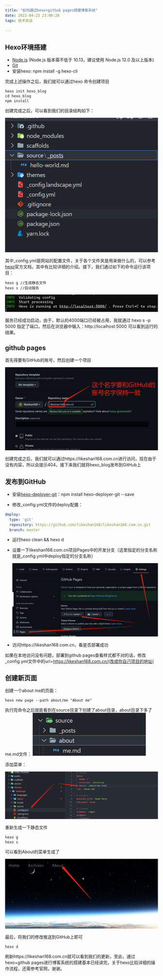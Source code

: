 ```yaml
---
title: "如何通过hexo+github pages搭建博客系统"
date: 2022-04-23 23:00:28
tags: 技术杂谈

---
```


## Hexo环境搭建

- [Node.js](http://nodejs.org/) (Node.js 版本需不低于 10.13，建议使用 Node.js 12.0 及以上版本)
- [Git](http://git-scm.com/)
- 安装hexo: npm install -g hexo-cli

完成上述操作之后，我们就可以通过hexo 命令创建项目

```shell
hexo init hexo_blog
cd hexo_blog
npm install
```

创建完成之后，可以看到我们的目录结构如下：

![image-20220423232811690](hexo-github/image-20220423232811690.png)

其中_config.yml是网站的配置文件，关于各个文件夹是用来做什么的，可以参考[hexo](https://hexo.io/zh-cn/docs/setup)官方文档，其中有比较详细的介绍。接下，我们通过如下的命令运行该项目：

```shell
hexo g //生成静态文件
hexo s //启动服务
```

![image-20220423233207440](hexo-github/image-20220423233207440.png)

服务已经成功启动，由于，默认的4000端口已经被占用，我就通过  hexo s -p 5000 指定了端口，然后在浏览器中输入：http://localhost:5000 可以看到运行的结果。

## github pages

首先得要有GitHub的账号，然后创建一个项目

![image-20220423233657056](hexo-github/image-20220423233657056.png)

创建完成之后，我们就可以通过https://likeshan168.com.cn进行访问，现在由于没有内容，所以会提示404，接下来我们就将hexo_blog发布到GitHub上

## 发布到GitHub

- 安装[hexo-deployer-git](https://github.com/hexojs/hexo-deployer-git)：npm install hexo-deployer-git --save

- 修改_config.yml文件的deploy配置：

```yaml
deploy:
  type: 'git'
  repository: https://github.com/likeshan168/likeshan168.com.cn.git
  branch: master
```

- 运行hexo clean && hexo d

- 设置一下likeshan168.com.cn项目Pages中的开发分支（这里指定的分支名称就是_config.yml中deploy指定的分支名称）

  ![image-20220423234906951](hexo-github/image-20220423234906951.png)

- 访问https://likeshan168.com.cn，看是否部署成功

如果在本地访问没有问题，部署到github pages查看样式都不对的话，修改_config.yml文件中的url=https://likeshan168.com.cn/(改成你自己项目的地址)

## 创建新页面

创建一个about me的页面：

```shell
hexo new page --path about/me "About me"
```

执行完命令之后就能看到在source目录下创建了about目录，about目录下多了me.md文件：
![image-20220423235637325](hexo-github/image-20220423235637325.png)

添加菜单：

![image-20220423235848764](hexo-github/image-20220423235848764.png)

重新生成一下静态文件

```shell
hexo g
hexo s
```

可以看到About的菜单生成了

![image-20220423235939551](hexo-github/image-20220423235939551.png)

最后，将我们的修改推送到GitHub上即可

```shell
hexo d
```

刷新https://likeshan168.com.cn就可以看到我们的更新，至此，通过hexo+github pages进行博客系统的搭建基本已经讲完，关于hexo比较详细的操作流程，还需参考官网，谢谢。
